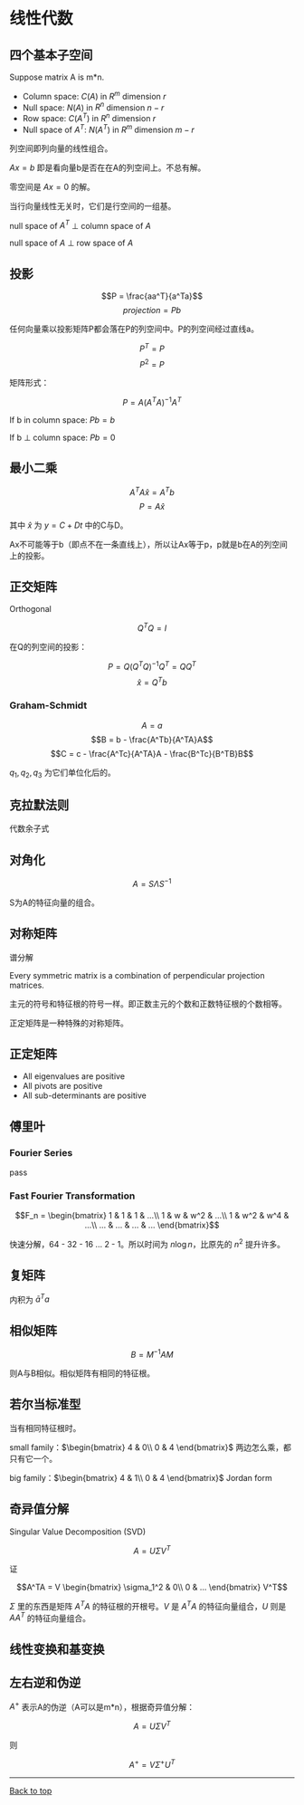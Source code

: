 # 线性代数

## 四个基本子空间

Suppose matrix A is m*n. 

- Column space: $C(A)$ in $R^m$ dimension $r$
- Null space: $N(A)$ in $R^n$ dimension $n-r$
- Row space: $C(A^T)$ in $R^n$ dimension $r$
- Null space of $A^T$: $N(A^T)$ in $R^m$ dimension $m-r$

列空间即列向量的线性组合。

$Ax=b$ 即是看向量b是否在在A的列空间上。不总有解。

零空间是 $Ax=0$ 的解。

当行向量线性无关时，它们是行空间的一组基。

null space of $A^T$ $\perp$ column space of $A$

null space of $A$ $\perp$ row space of $A$

## 投影

$$P = \frac{aa^T}{a^Ta}$$
$$projection = Pb$$

任何向量乘以投影矩阵P都会落在P的列空间中。P的列空间经过直线a。

$$P^T=P$$
$$P^2=P$$

矩阵形式：

$$P = A(A^TA)^{-1}A^T$$

If b in column space: $Pb = b$

If b $\perp$ column space: $Pb = 0$

## 最小二乘

$$A^TA\hat{x} = A^Tb$$
$$P = A\hat{x}$$

其中 $\hat{x}$ 为 $y = C + Dt$ 中的C与D。

Ax不可能等于b（即点不在一条直线上），所以让Ax等于p，p就是b在A的列空间上的投影。

## 正交矩阵

Orthogonal

$$Q^TQ=I$$

在Q的列空间的投影：

$$P = Q(Q^TQ)^{-1}Q^T = QQ^T$$
$$\hat{x} = Q^Tb$$

### Graham-Schmidt

$$A = a$$
$$B = b - \frac{A^Tb}{A^TA}A$$
$$C = c - \frac{A^Tc}{A^TA}A - \frac{B^Tc}{B^TB}B$$

$q_1, q_2, q_3$ 为它们单位化后的。

## 克拉默法则

代数余子式

## 对角化

$$A = S\Lambda S^{-1}$$

S为A的特征向量的组合。

## 对称矩阵

谱分解

Every symmetric matrix is a combination of perpendicular projection matrices. 

主元的符号和特征根的符号一样。即正数主元的个数和正数特征根的个数相等。

正定矩阵是一种特殊的对称矩阵。

## 正定矩阵

- All eigenvalues are positive
- All pivots are positive
- All sub-determinants are positive

## 傅里叶

### Fourier Series

pass

### Fast Fourier Transformation

$$F_n = \begin{bmatrix}
1 & 1 & 1 & ...\\
1 & w & w^2 & ...\\
1 & w^2 & w^4 & ...\\
... & ... & ... & ...
\end{bmatrix}$$

快速分解，64 - 32 - 16 ... 2 - 1。所以时间为 $n\log{n}$，比原先的 $n^2$ 提升许多。

## 复矩阵

内积为 $\bar{a}^T a$

## 相似矩阵

$$B = M^{-1} AM$$

则A与B相似。相似矩阵有相同的特征根。

## 若尔当标准型

当有相同特征根时。

small family：$\begin{bmatrix} 4 & 0\\ 0 & 4 \end{bmatrix}$ 两边怎么乘，都只有它一个。

big family：$\begin{bmatrix} 4 & 1\\ 0 & 4 \end{bmatrix}$ Jordan form

## 奇异值分解

Singular Value Decomposition (SVD)

$$A = U \Sigma V^T$$

证

$$A^TA = V \begin{bmatrix} \sigma_1^2 & 0\\ 0 & ... \end{bmatrix} V^T$$

$\Sigma$ 里的东西是矩阵 $A^TA$ 的特征根的开根号。$V$ 是 $A^TA$ 的特征向量组合，$U$ 则是 $AA^T$ 的特征向量组合。

## 线性变换和基变换

## 左右逆和伪逆

$A^+$ 表示A的伪逆（A可以是m*n），根据奇异值分解：

$$A = U \Sigma V^T$$

则

$$A^+ = V \Sigma^+ U^T$$


---

[Back to top](#线性代数)
